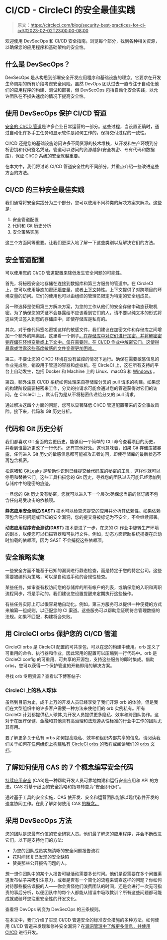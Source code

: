 # CI/CD - CircleCI 的安全最佳实践

> 原文：<https://circleci.com/blog/security-best-practices-for-ci-cd/#2023-02-02T23:00:00-08:00>

欢迎使用 DevSecOps 和 CI/CD 安全指南。浏览每个部分，找到各种相关资源，以确保您的应用程序和基础架构的安全性。

## 什么是 DevSecOps？

DevSecOps 是从构思到部署安全开发应用程序和基础设施的理念。它要求在开发生命周期的所有阶段考虑安全风险。虽然 DevOps 团队过去一直专注于自动化他们的应用程序的构建、测试和部署，但 DevSecOps 包括自动化安全实践，以允许团队在不损失速度的情况下提高安全性。

## 使用 DevSecOps 保护 CI/CD 管道

[安全的 CI/CD 管道](https://circleci.com/blog/secure-ci-pipeline/)是许多企业日常运营的一部分。这些过程，当设置正确时，通过自动化许多手工任务和显示软件是如何工作的，保持交付过程的一致性。

CI/CD 还是您的基础设施访问许多不同资源的技术堆栈，从开发和生产环境到分析密钥和代码签名凭证。管道可以访问的资源越多(安全机密、专有代码和数据库)，保证 CI/CD 系统的安全就越重要。

在本文中，我们将讨论 CI/CD 管道安全性的不同部分，并重点介绍一些改进这些方面的方法。

## CI/CD 的三种安全最佳实践

我们通常将安全实践分为三个部分，您可以使用不同种类的解决方案来解决。这些是:

1.  安全管道配置
2.  代码和 Git 历史分析
3.  安全策略实施

这三个方面同等重要。让我们更深入地了解一下这些类别以及解决它们的方法。

## 安全管道配置

可以使用您的 CI/CD 管道配置来降低发生安全问题的可能性。

首先，将秘密安全地存储在连接到数据库和第三方服务的管道中。在 CircleCI 上，您可以使用静态加密[环境变量](https://circleci.com/docs/env-vars/)，或者[上下文](https://circleci.com/docs/contexts/)特性。上下文提供了对跨项目的环境变量的访问。它们的使用也可以由组织的管理员限定为特定的安全组成员。

另一种选择是使用第三方解决方案，为您的工作从他们的安全存储中动态获取机密。为了确保您的凭证不会暴露给不应该看到它们的人，请不要以纯文本的形式将这些凭证签入到您的存储库中，即使存储库是私有的。

其次，对于像代码签名密钥这样的敏感文件，我们建议在加密文件和存储库之间增加一个额外的隔离层。这里看一个例子[。在存储库中对它们进行加密，并将解密密钥存储在环境变量或上下文中。仅在需要时，在 CI/CD 作业中解密它们。这使得暴露或泄露这些高度敏感的文件变得更加困难。](https://circleci.com/docs/ios-codesigning/)

第三，不要让您的 CI/CD 环境在没有监控的情况下运行。确保在需要敏感信息的作业完成后，销毁用于管道的容器和虚拟机。在 CircleCI 上，这在所有支持的平台上自动发生，包括 Docker 和 Machine 上的 Linux、macOS 和 [Windows](https://discuss.circleci.com/t/windows-early-access-now-available-on-circleci/30977) 。

第四，额外注意 CI/CD 系统如何处理来自存储库分叉的 pull 请求的构建。如果您的构建阶段需要秘密来工作，分叉的拉请求可能会通过您的管道获得对它们的访问。在 CircleCI 上，默认行为是从不将秘密传递给分叉的 pull 请求。

通过解决这四个方面的问题，您可以显著降低 CI/CD 管道配置带来的安全事故风险。接下来，代码和 Git 历史分析。

## 代码和 Git 历史分析

我们都喜欢 Git 全面的变更历史，能够用一个简单的 CLI 命令查看项目的历史，并看到谁最近更改了一行代码，还有其他好处。这也意味着，如果 Git 存储库被暴露，任何进入 Git 历史的敏感信息都可能被攻击者访问，即使存储库的最新状态不再包含机密。

松露猪和 [GitLeaks](https://github.com/zricethezav/gitleaks) 是帮助你识别已经提交给代码库的秘密的工具，这样你就可以停用和替换它们。这些工具扫描您的 Git 历史，寻找您的团队过去可能已经添加到存储库中的秘密的痕迹。

一旦您的 Git 历史没有秘密，您就可以进入下一个层次:确保您当前的修订版不包含任何易受攻击的依赖项。

**静态应用安全测试(SAST)** 技术可以检查您提交的应用并分析其依赖性。如果依赖项包含任何问题或已知的安全漏洞，您的提交将被标记为不安全，不会继续部署。

**动态应用程序安全测试(DAST)** 技术更进了一步，在您的 CI 作业中旋转生产环境的副本，以便您可以扫描容器和可执行文件。例如，动态方面帮助系统捕捉在启动时加载的依赖项，因为 SAST 不会捕捉这些依赖项。

## 安全策略实施

一些安全方面不能基于已知的漏洞进行静态检查，而是特定于您的特定公司。这些需要被编码为策略，可以是自动或手动的合规性检查。

某些任务，如审查有权访问您的存储库的所有帐户的列表，或确保您的入职和离职流程同步，将是手动的。我们建议您设置提醒来定期执行这些操作。

有些任务实际上可以很容易地自动化。例如，第三方服务可以提供一种便捷的方式来编纂一组规则，以匹配您的 CI 渠道。这些服务可以帮助您证明符合管理数据的法规。如果不匹配，构建将会失败。

## 用 CircleCI orbs 保护您的 CI/CD 管道

CircleCI orbs 是 CircleCI 配置的可共享包，可以在您的构建中使用。orb 定义了可重用的命令、执行器和作业，因此常用的配置可以压缩到一行代码中。orb 是 CircleCI config 的可重用、可共享的开源包，支持这些服务的即时集成。借助 orbs，您可以获得一个保护管道的开箱即用的解决方案。

寻找 orb 专用资源？查看以下博客帖子:

### CircleCI 上的私人球体

虽然到目前为止，成千上万的开发人员已经享受了我们开源 orb 的体验，但是我们在大型组织中的许多客户需要一种方法来使他们的 orb 实例私有。所有 CircleCI 计划都提供私人球体,为开发人员提供更多隐私、效率和跨团队协作。这对于在医疗保健、金融和其他具有高治理和法规遵从性标准的行业中工作的团队尤其有用。

要了解更多关于私有 orbs 如何提高隐私、效率和组织内部共享的信息，请阅读我们关于如何[在任何组织上构建私有 CircleCI orbs 的教程](https://circleci.com/blog/building-private-orbs/)或阅读我们的 [orbs 文档](https://circleci.com/docs/orb-concepts/#private-orbs)。

## 了解如何使用 CAS 的 7 个概念编写安全代码

[持续应用安全](https://circleci.com/blog/ci-cd-meet-cas-continuous-application-security/) (CAS)是一种帮助开发人员可靠地构建和运行安全应用和 API 的方法。CAS 将基于纸面的安全策略和指导转变为“安全即代码”。

通过基于工具的安全实施，CAS 使开发、安全和运营团队能够以现代软件开发的速度协同工作。在此了解如何使用 CAS [的概念。](https://circleci.com/blog/ci-cd-meet-cas-continuous-application-security/)

## 采用 DevSecOps 方法

您的团队是您最有价值的安全研究人员。他们最了解您的应用程序，并会不断改进它们。以下是支持他们的方法:

*   为您的团队成员实施清晰的安全问题报告流程
*   花时间修复已发现的安全缺陷
*   赞美那些公开报告问题的人。

想一想你团队中的某个人报告可疑活动需要多长时间。他们是否需要在多个闲置渠道发布帖子来吸引注意力，或者是否有一个简化的流程来调查这样的问题？你如何对待那些报告误报的人——你会责怪他们浪费团队的时间，还是会进行一次无可指责的事后分析，以便团队中的每个人都能从错误中吸取教训？所有这些问题都可能成就或破坏您注重安全性的开发文化。

查看将 DevOps 转变为 DevSecOps 的三条规则。

在本文中，我们介绍了实现 CI/CD 管道安全的标准安全措施的多种方法。如何使用 CI/CD 管道来发现和修补安全漏洞？在[漏洞管理中了解更多信息，并使用 CI/CD](https://circleci.com/resources/devsecops-ebook/) 进行开发。